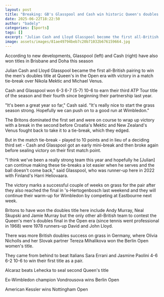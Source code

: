 ```yaml
---
layout: post
title: "Breaking: GB's Glasspool and Cash win historic Queen's doubles title"
date: 2025-06-22T18:22:50
author: "badely"
categories: [Sports]
tags: []
excerpt: "Julian Cash and Lloyd Glasspool become the first all-British pairing to win the men's doubles title at Queen's in the Open era."
image: assets/images/81ae49794beb7c20b71032b676159664.jpg
---
```


According to new developments, Glasspool (left) and Cash (right) have also won titles in Brisbane and Doha this season

Julian Cash and Lloyd Glasspool became the first all-British pairing to win the men's doubles title at Queen's in the Open era with victory in a match tie-break over Nikola Mektic and Michael Venus.

Cash and Glasspool won 6-3 6-7 (5-7) 10-6 to earn their third ATP Tour title of the season and their fourth since beginning their partnership last year.

"It's been a great year so far," Cash said. "It's really nice to start the grass season strong. Hopefully we can push on to a good run at Wimbledon." 

The Britons dominated the first set and were on course to wrap up victory with a break in the second before Croatia's Mektic and New Zealand's Venus fought back to take it to a tie-break, which they edged. 

But in the match tie-break - played to 10 points and in lieu of a deciding third set - Cash and Glasspool got an early mini-break and then broke again before sealing victory on their first match point. 

"I think we've been a really strong team this year and hopefully he [Julian] can continue making these tie-breaks a lot easier when he serves and the ball doesn't come back," said Glasspool, who was runner-up here in 2022 with Finland's Harri Heliovaara. 

The victory marks a successful couple of weeks on grass for the pair after they also reached the final in 's-Hertogenbosch last weekend and they will continue their warm-up for Wimbledon by competing at Eastbourne next week.

Britons to have won the doubles title here include Andy Murray, Neal Skupski and Jamie Murray but the only other all-British team to contest the Queen's men's doubles final in the Open era (since tennis went professional in 1968) were 1978 runners-up David and John Lloyd.

There was more British doubles success on grass in Germany, where Olivia Nicholls and her Slovak partner Tereza Mihalikova won the Berlin Open women's title.

They came from behind to beat Italians Sara Errani and Jasmine Paolini 4-6 6-2 10-6 to win their first title as a pair.

Alcaraz beats Lehecka to seal second Queen's title

Ex-Wimbledon champion Vondrousova wins Berlin Open

American Kessler wins Nottingham Open

